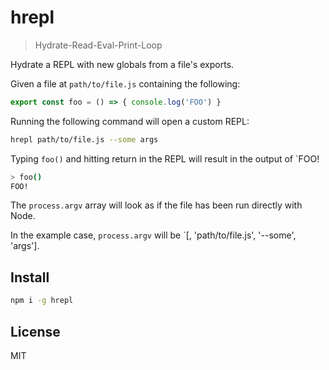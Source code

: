 # hrepl

> Hydrate-Read-Eval-Print-Loop

Hydrate a REPL with new globals from a file's exports.

Given a file at `path/to/file.js` containing the following:

```js
export const foo = () => { console.log('FOO') }
```

Running the following command will open a custom REPL:

```sh
hrepl path/to/file.js --some args
```

Typing `foo()` and hitting return in the REPL will result in the
output of `FOO!


```sh
> foo()
FOO!
```

The `process.argv` array will look as if the file has been run directly with Node.

In the example case, `process.argv` will be `[<exec path>, 'path/to/file.js', '--some', 'args'].

## Install

```sh
npm i -g hrepl
```


## License

MIT
